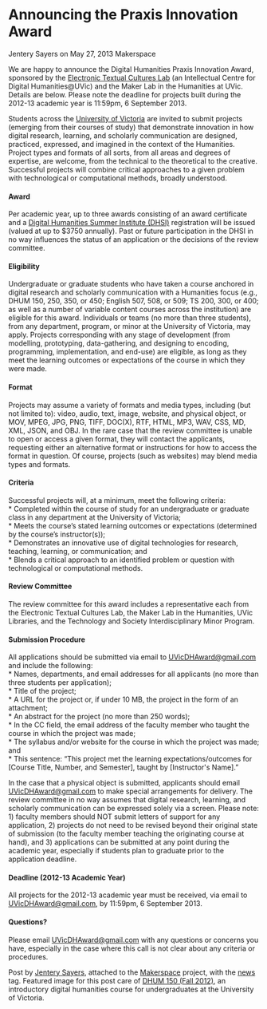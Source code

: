 # Announcing the Praxis Innovation Award
Jentery Sayers on May 27, 2013   Makerspace 

<p>We are happy to announce the Digital Humanities Praxis Innovation Award, sponsored by the <a title="learn more" href="http://etcl.uvic.ca/" target="_blank">Electronic Textual Cultures Lab</a> (an Intellectual Centre for Digital Humanities@UVic) and the Maker Lab in the Humanities at UVic. Details are below. Please note the deadline for projects built during the 2012-13 academic year is 11:59pm, 6 September 2013.</p>
<p>Students across the <a title="learn more" href="http://www.uvic.ca/" target="_blank">University of Victoria</a> are invited to submit projects (emerging from their courses of study) that demonstrate innovation in how digital research, learning, and scholarly communication are designed, practiced, expressed, and imagined in the context of the Humanities. Project types and formats of all sorts, from all areas and degrees of expertise, are welcome, from the technical to the theoretical to the creative. Successful projects will combine critical approaches to a given problem with technological or computational methods, broadly understood.</p>
<h4>Award</h4>
<p>Per academic year, up to three awards consisting of an award certificate and a <a title="learn more" href="http://dhsi.org/" target="_blank">Digital Humanities Summer Institute (DHSI)</a> registration will be issued (valued at up to $3750 annually). Past or future participation in the DHSI in no way influences the status of an application or the decisions of the review committee.</p>
<h4>Eligibility</h4>
<p>Undergraduate or graduate students who have taken a course anchored in digital research and scholarly communication with a Humanities focus (e.g., DHUM 150, 250, 350, or 450; English 507, 508, or 509; TS 200, 300, or 400; as well as a number of variable content courses across the institution) are eligible for this award. Individuals or teams (no more than three students), from any department, program, or minor at the University of Victoria, may apply. Projects corresponding with any stage of development (from modelling, prototyping, data-gathering, and designing to encoding, programming, implementation, and end-use) are eligible, as long as they meet the learning outcomes or expectations of the course in which they were made.</p>
<h4>Format</h4>
<p>Projects may assume a variety of formats and media types, including (but not limited to): video, audio, text, image, website, and physical object, or MOV, MPEG, JPG, PNG, TIFF, DOC(X), RTF, HTML, MP3, WAV, CSS, MD, XML, JSON, and OBJ. In the rare case that the review committee is unable to open or access a given format, they will contact the applicants, requesting either an alternative format or instructions for how to access the format in question. Of course, projects (such as websites) may blend media types and formats.</p>
<h4>Criteria</h4>
<p>Successful projects will, at a minimum, meet the following criteria:<br />
* Completed within the course of study for an undergraduate or graduate class in any department at the University of Victoria;<br />
* Meets the course&#8217;s stated learning outcomes or expectations (determined by the course&#8217;s instructor(s));<br />
* Demonstrates an innovative use of digital technologies for research, teaching, learning, or communication; and<br />
* Blends a critical approach to an identified problem or question with technological or computational methods.</p>
<h4>Review Committee</h4>
<p>The review committee for this award includes a representative each from the Electronic Textual Cultures Lab, the Maker Lab in the Humanities, UVic Libraries, and the Technology and Society Interdisciplinary Minor Program.</p>
<h4>Submission Procedure</h4>
<p>All applications should be submitted via email to <a title="email them" href="mailto:UVicDHAward@gmail.com">UVicDHAward@gmail.com</a> and include the following:<br />
* Names, departments, and email addresses for all applicants (no more than three students per application);<br />
* Title of the project;<br />
* A URL for the project or, if under 10 MB, the project in the form of an attachment;<br />
* An abstract for the project (no more than 250 words);<br />
* In the CC field, the email address of the faculty member who taught the course in which the project was made;<br />
* The syllabus and/or website for the course in which the project was made; and<br />
* This sentence: &#8220;This project met the learning expectations/outcomes for [Course Title, Number, and Semester], taught by [Instructor's Name].&#8221;</p>
<p>In the case that a physical object is submitted, applicants should email <a title="email them" href="mailto:UVicDHAward@gmail.com">UVicDHAward@gmail.com</a> to make special arrangements for delivery. The review committee in no way assumes that digital research, learning, and scholarly communication can be expressed solely via a screen. Please note: 1) faculty members should NOT submit letters of support for any application, 2) projects do not need to be revised beyond their original state of submission (to the faculty member teaching the originating course at hand), and 3) applications can be submitted at any point during the academic year, especially if students plan to graduate prior to the application deadline.</p>
<h4>Deadline (2012-13 Academic Year)</h4>
<p>All projects for the 2012-13 academic year must be received, via email to <a title="email them" href="mailto:UVicDHAward@gmail.com">UVicDHAward@gmail.com</a>, by 11:59pm, 6 September 2013.</p>
<h4>Questions?</h4>
<p>Please email <a title="email them" href="mailto:UVicDHAward@gmail.com">UVicDHAward@gmail.com</a> with any questions or concerns you have, especially in the case where this call is not clear about any criteria or procedures.</p>
<p>Post by <a title="learn more" href="http://maker.uvic.ca/author/admin">Jentery Sayers</a>, attached to the <a title="learn more" href="http://maker.uvic.ca/category/makerspace/">Makerspace</a> project, with the <a title="learn more" href="http://maker.uvic.ca/tag/news/">news</a> tag. Featured image for this post care of <a title="learn more" href="http://web.uvic.ca/~englblog/150f2012/" target="_blank">DHUM 150 (Fall 2012)</a>, an introductory digital humanities course for undergraduates at the University of Victoria.</p>

